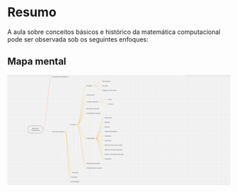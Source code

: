 # Resumo

A aula sobre conceitos básicos e histórico da matemática computacional pode ser observada sob os seguintes enfoques:

## Mapa mental

![Mapa mental da aula](../../../../images/matematica_computacional/mc11.png)